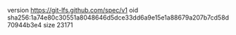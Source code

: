 version https://git-lfs.github.com/spec/v1
oid sha256:1a74e80c30551a8048646d5dce33dd6a9e15e1a88679a207b7cd58d70944b3e4
size 23171
